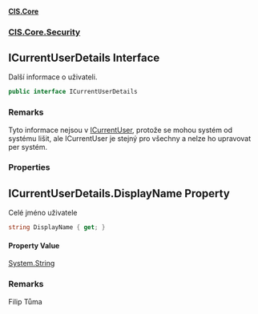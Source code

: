#### [CIS.Core](index.md 'index')
### [CIS.Core.Security](CIS.Core.Security.md 'CIS.Core.Security')

## ICurrentUserDetails Interface

Další informace o uživateli.

```csharp
public interface ICurrentUserDetails
```

### Remarks
Tyto informace nejsou v [ICurrentUser](CIS.Core.Security.ICurrentUser.md 'CIS.Core.Security.ICurrentUser'), protože se mohou systém od systému lišit, ale ICurrentUser je stejný pro všechny a nelze ho upravovat per systém.
### Properties

<a name='CIS.Core.Security.ICurrentUserDetails.DisplayName'></a>

## ICurrentUserDetails.DisplayName Property

Celé jméno uživatele

```csharp
string DisplayName { get; }
```

#### Property Value
[System.String](https://docs.microsoft.com/en-us/dotnet/api/System.String 'System.String')

### Remarks
Filip Tůma